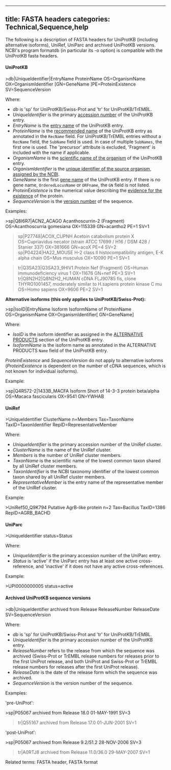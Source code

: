 
---
title: FASTA headers
categories: Technical,Sequence,help
---

The following is a description of FASTA headers for UniProtKB (including alternative isoforms), UniRef, UniParc and archived UniProtKB versions. NCBI's program formatdb (in particular its -o option) is compatible with the UniProtKB fasta headers.

#### UniProtKB

\>db|UniqueIdentifier|EntryName ProteinName OS=OrganismName OX=OrganismIdentifier \[GN=GeneName \]PE=ProteinExistence SV=SequenceVersion

Where:

*   _db_ is 'sp' for UniProtKB/Swiss-Prot and 'tr' for UniProtKB/TrEMBL.
*   _UniqueIdentifier_ is the primary [accession number](http://www.uniprot.org/help/accession%5Fnumbers) of the UniProtKB entry.
*   _EntryName_ is the [entry name](http://www.uniprot.org/help/entry%5Fname) of the UniProtKB entry.
*   _ProteinName_ is the [recommended name](http://www.uniprot.org/help/protein%5Fnames) of the UniProtKB entry as annotated in the `RecName` field. For UniProtKB/TrEMBL entries without a `RecName` field, the `SubName` field is used. In case of multiple `SubNames`, the first one is used. The 'precursor' attribute is excluded, 'Fragment' is included with the name if applicable.
*   _OrganismName_ is the [scientific name of the organism](http://www.uniprot.org/help/organism%2Dname) of the UniProtKB entry.
*   _OrganismIdentifier_ is the [unique identifier of the source organism, assigned by the NCBI](http://www.uniprot.org/help/taxonomic%5Fidentifier).
*   _GeneName_ is the first [gene name](http://www.uniprot.org/help/gene%5Fname) of the UniProtKB entry. If there is no gene name, `OrderedLocusName` or `ORFname`, the `GN` field is not listed.
*   _ProteinExistence_ is the numerical value describing the [evidence for the existence](http://www.uniprot.org/help/protein%5Fexistence) of the protein.
*   _SequenceVersion_ is the [version number](http://www.uniprot.org/help/entry%5Fhistory) of the sequence.

Examples:

\>sp|Q8I6R7|ACN2\_ACAGO Acanthoscurrin-2 (Fragment) OS=Acanthoscurria gomesiana OX=115339 GN=acantho2 PE=1 SV=1
>sp|P27748|ACOX\_CUPNH Acetoin catabolism protein X OS=Cupriavidus necator (strain ATCC 17699 / H16 / DSM 428 / Stanier 337) OX=381666 GN=acoX PE=4 SV=2
>sp|P04224|HA22\_MOUSE H-2 class II histocompatibility antigen, E-K alpha chain OS=Mus musculus OX=10090 PE=1 SV=1

>tr|Q3SA23|Q3SA23\_9HIV1 Protein Nef (Fragment) OS=Human immunodeficiency virus 1  OX=11676 GN=nef PE=3 SV=1
>tr|Q8N2H2|Q8N2H2\_HUMAN cDNA FLJ90785 fis, clone THYRO1001457, moderately similar to H.sapiens protein kinase C mu OS=Homo sapiens OX=9606 PE=2 SV=1

**Alternative isoforms (this only applies to UniProtKB/Swiss-Prot):**

\>sp|IsoID|EntryName Isoform IsoformName of ProteinName OS=OrganismName OX=OrganismIdentifier\[ GN=GeneName\]

Where:

*   _IsoID_ is the isoform identifier as assigned in the [ALTERNATIVE PRODUCTS](http://www.uniprot.org/help/alternative%5Fproducts) section of the UniProtKB entry.
*   _IsoformName_ is the isoform name as annotated in the ALTERNATIVE PRODUCTS `Name` field of the UniProtKB entry.

_ProteinExistence_ and _SequenceVersion_ do not apply to alternative isoforms (_ProteinExistence_ is dependent on the number of cDNA sequences, which is not known for individual isoforms).

Example:

\>sp|Q4R572-2|1433B\_MACFA Isoform Short of 14-3-3 protein beta/alpha OS=Macaca fascicularis OX=9541 GN=YWHAB

#### UniRef

\>UniqueIdentifier ClusterName n=Members Tax=TaxonName TaxID=TaxonIdentifier RepID=RepresentativeMember

Where:

*   _UniqueIdentifier_ is the primary accession number of the UniRef cluster.
*   _ClusterName_ is the name of the UniRef cluster.
*   _Members_ is the number of UniRef cluster members.
*   _TaxonName_ is the scientific name of the lowest common taxon shared by all UniRef cluster members.
*   _TaxonIdentifier_ is the NCBI taxonomy identifier of the lowest common taxon shared by all UniRef cluster members.
*   _RepresentativeMember_ is the entry name of the representative member of the UniRef cluster.

Example:

\>UniRef50\_Q9K794 Putative AgrB-like protein n=2 Tax=Bacillus TaxID=1386 RepID=AGRB\_BACHD

#### UniParc

\>UniqueIdentifier status=Status

Where:

*   _UniqueIdentifier_ is the primary accession number of the UniParc entry.
*   _Status_ is 'active' if the UniParc entry has at least one active cross-reference, and 'inactive' if it does not have any active cross-references.

Example:

\>UPI0000000005 status=active

#### Archived UniProtKB sequence versions

\>db|UniqueIdentifier archived from Release ReleaseNumber ReleaseDate SV=SequenceVersion

Where:

*   _db_ is 'sp' for UniProtKB/Swiss-Prot and 'tr' for UniProtKB/TrEMBL.
*   _UniqueIdentifier_ is the primary accession number of the UniProtKB entry.
*   _ReleaseNumber_ refers to the release from which the sequence was archived (Swiss-Prot or TrEMBL release numbers for releases prior to the first UniProt release, and both UniProt and Swiss-Prot or TrEMBL release numbers for releases after the first UniProt release).
*   _ReleaseDate_ is the date of the release form which the sequence was archived.
*   _SequenceVersion_ is the version number of the sequence.

Examples:

'pre-UniProt':

\>sp|P05067 archived from Release 18.0 01-MAY-1991 SV=3
>tr|Q55167 archived from Release 17.0 01-JUN-2001 SV=1

'post-UniProt':

\>sp|P05067 archived from Release 9.2/51.2 28-NOV-2006 SV=3
>tr|A0RTJ8 archived from Release 11.0/36.0 29-MAY-2007 SV=1

Related terms: FASTA header, FASTA format
        